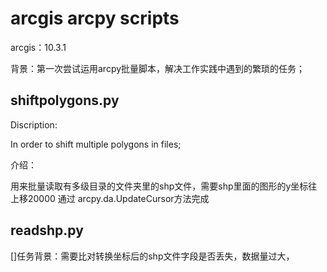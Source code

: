 # arcgis arcpy scripts
arcgis：10.3.1

背景：第一次尝试运用arcpy批量脚本，解决工作实践中遇到的繁琐的任务；

##  shiftpolygons.py
Discription:

In order to shift multiple polygons in files;

介绍：

用来批量读取有多级目录的文件夹里的shp文件，需要shp里面的图形的y坐标往上移20000
通过 arcpy.da.UpdateCursor方法完成

## readshp.py
 []任务背景：需要比对转换坐标后的shp文件字段是否丢失，数据量过大，  
